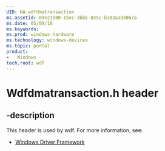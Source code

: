 ```yaml
---
UID: NA:wdfdmatransaction
ms.assetid: 09e21580-15ec-3bb5-835c-b303aad3067a
ms.date: 05/09/18
ms.keywords: 
ms.prod: windows-hardware
ms.technology: windows-devices
ms.topic: portal
product:
-	Windows
tech.root: wdf
---
```


# Wdfdmatransaction.h header


## -description


This header is used by wdf. For more information, see:

- [Windows Driver Framework](../_wdf/index.md)
